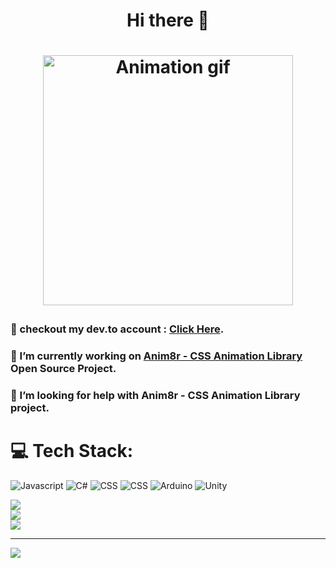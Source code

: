 <h1 align="center"> Hi there 👋<h1>
<p align="center">
    <img width="400" src="https://i.pinimg.com/originals/2e/61/44/2e61441e3daca5efa2fceaeda4745b93.gif" alt="Animation gif">
</p>

<h3>💬 checkout my dev.to account : <a href="https://dev.to/rizmyabdulla/">Click Here</a>.</h3>
<h3>🔭 I’m currently working on <a href="https://github.com/RizmyAbdulla/Anim8r/">Anim8r - CSS Animation Library</a> Open Source Project.</h3>
<h3>🤔 I’m looking for help with Anim8r - CSS Animation Library project.</h3>


# 💻 Tech Stack:
![Javascript](https://img.shields.io/badge/Javascript-%23F7DF1E.svg?style=for-the-badge&logo=Javascript&logoColor=white) ![C#](https://img.shields.io/badge/C_sharp-%23239120.svg?style=for-the-badge&logo=csharp&logoColor=white) ![CSS](https://img.shields.io/badge/HTML-%23E34F26.svg?style=for-the-badge&logo=html5&logoColor=white) ![CSS](https://img.shields.io/badge/CSS-%231572B6.svg?style=for-the-badge&logo=css3&logoColor=white) ![Arduino](https://img.shields.io/badge/arduino-%2300979D.svg?style=for-the-badge&logo=arduino&logoColor=white) ![Unity](https://img.shields.io/badge/Unity_3D-%FFFFFF.svg?style=for-the-badge&logo=unity&logoColor=white)

![](https://github-readme-stats.vercel.app/api?username=RizmyAbdulla&theme=dracula&hide_border=false&include_all_commits=true&count_private=true)<br/>
![](https://github-readme-streak-stats.herokuapp.com/?user=RizmyAbdulla&theme=dracula&hide_border=false)<br/>
![](https://github-readme-stats.vercel.app/api/top-langs/?username=RizmyAbdulla&theme=dracula&hide_border=false&include_all_commits=true&count_private=true&layout=compact)


---
[![](https://visitcount.itsvg.in/api?id=RizmyAbdulla&label=Profile%20Views&color=6&icon=1&pretty=true)](https://visitcount.itsvg.in)
<!--
**RizmyAbdulla/RizmyAbdulla** is a ✨ _special_ ✨ repository because its `README.md` (this file) appears on your GitHub profile.

Here are some ideas to get you started:

- 🔭 I’m currently working on ...
- 🌱 I’m currently learning ...
- 👯 I’m looking to collaborate on ...
- 🤔 I’m looking for help with ...
- 💬 Ask me about ...
- 📫 How to reach me: ...
- 😄 Pronouns: ...
- ⚡ Fun fact: ...
-->

